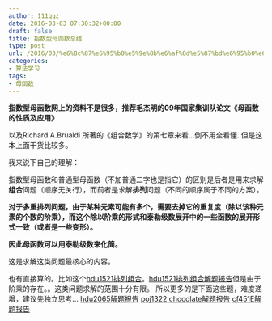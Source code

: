 ```yaml
---
author: 111qqz
date: 2016-03-03 07:30:32+00:00
draft: false
title: 指数型母函数总结
type: post
url: /2016/03/%e6%8c%87%e6%95%b0%e5%9e%8b%e6%af%8d%e5%87%bd%e6%95%b0%e6%80%bb%e7%bb%93/
categories:
- 算法学习
tags:
- 母函数
---
```


**指数型母函数网上的资料不是很多，推荐毛杰明的09年国家集训队论文《母函数的性质及应用》**

以及Richard A.Brualdi 所著的《组合数学》的第七章来看...倒不用全看懂..但是这本上面干货比较多。

我来说下自己的理解：

指数型母函数和普通型母函数（不加普通二字也是指它）的区别是后者是用来求解**组合**问题（顺序无关行），而前者是求解**排列**问题（不同的顺序属于不同的方案）。

**对于多重排列问题，由于某种元素可能有多个，需要去掉它的重复度（除以该种元素的个数的阶乘），而这个除以阶乘的形式和泰勒级数展开中的一些函数的展开形式一致（或者是一些变形）。**

**因此母函数可以用泰勒级数来化简。**

这是求解这类问题最核心的内容。
                         


也有直接算的。比如这个[hdu1521排列组合](http://acm.hdu.edu.cn/showproblem.php?pid=1521)。[hdu1521排列组合解题报告](https://111qqz.com/wordpress/2016/02/hdu1521/)但是由于阶乘的存在。。这类问题求解的范围十分有限。
所以更多的是下面这些题，难度递增，建议先独立思考...
[hdu2065解题报告](https://111qqz.com/wordpress/2016/02/hdu2065/)
[poj1322 chocolate解题报告](https://111qqz.com/wordpress/2016/03/poj1322chocolate/)
[cf451E解题报告 ](https://111qqz.com/wordpress/2016/03/cf451e/)

